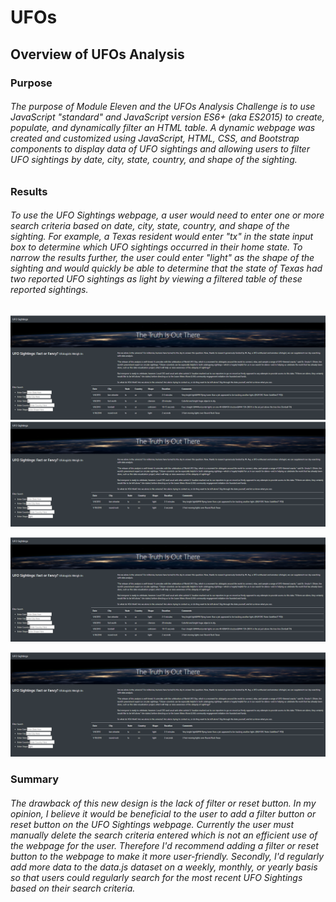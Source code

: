 # UFOs

## Overview of UFOs Analysis

### Purpose

###### The purpose of Module Eleven and the UFOs Analysis Challenge is to use JavaScript "standard" and JavaScript version ES6+ (aka ES2015) to create, populate, and dynamically filter an HTML table.  A dynamic webpage was created and customized using JavaScript, HTML, CSS, and Bootstrap components to display data of UFO sightings and allowing users to filter UFO sightings by date, city, state, country, and shape of the sighting.

### Results

###### To use the UFO Sightings webpage, a user would need to enter one or more search criteria based on date, city, state, country, and shape of the sighting.  For example, a Texas resident would enter "tx" in the state input box to determine which UFO sightings occurred in their home state.  To narrow the results further, the user could enter "light" as the shape of the sighting and would quickly be able to determine that the state of Texas had two reported UFO sightings as light by viewing a filtered table of these reported sightings.

<img src="static/images/UFO_sightings_tx.PNG" width="600">

<img src="static/images/UFO_sightings_tx_light.PNG" width="600">

![](static/images/UFO_sightings_tx.PNG)

![](static/images/UFO_sightings_tx_light.PNG)

### Summary

###### The drawback of this new design is the lack of filter or reset button. In my opinion, I believe it would be beneficial to the user to add a filter button or reset button on the UFO Sightings webpage.  Currently the user must manually delete the search criteria entered which is not an efficient use of the webpage for the user. Therefore I'd recommend adding a filter or reset button to the webpage to make it more user-friendly. Secondly, I'd regularly add more data to the data.js dataset on a weekly, monthly, or yearly basis so that users could regularly search for the most recent UFO Sightings based on their search criteria.